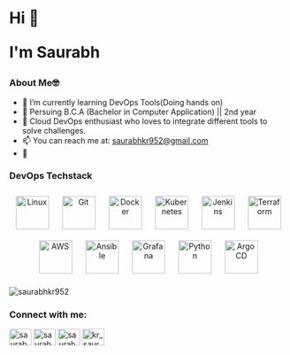 <h1 align="left">Hi 👋
 

I'm Saurabh</h1>
### About Me🤓

- 🌱 I’m currently learning DevOps Tools(Doing hands on)
- 🏫 Persuing B.C.A (Bachelor in Computer Application) || 2nd year
- 👯 Cloud DevOps enthusiast who loves to integrate different tools to solve challenges.
- 📫 You can reach me at: <a href="saurabhkr952@gmail.com">saurabhkr952@gmail.com</a>
- 💭 

### DevOps Techstack 

<div align="center"> 
<img style="margin: 10px" src="https://profilinator.rishav.dev/skills-assets/linux-original.svg" alt="Linux" height="60" />
<img style="margin: 10px" src="https://profilinator.rishav.dev/skills-assets/git-scm-icon.svg" alt="Git" height="60" />     
<img style="margin: 10px" src="https://profilinator.rishav.dev/skills-assets/docker-original-wordmark.svg" alt="Docker" height="60" />  
<img style="margin: 10px" src="https://profilinator.rishav.dev/skills-assets/kubernetes-icon.svg" alt="Kubernetes" height="60" /> 
<img style="margin: 10px" src="https://profilinator.rishav.dev/skills-assets/jenkins-icon.svg" alt="Jenkins" height="60" /> 
<img style="margin: 10px" src="https://profilinator.rishav.dev/skills-assets/terraformio-icon.svg" alt="Terraform" height="60" />  
<img style="margin: 10px" src="https://www.hava.io/hs-fs/hubfs/AWS_400x300_Trans.png?width=500&name=AWS_400x300_Trans.png" alt="AWS" height="60" />      
<img style="margin: 10px" src="https://profilinator.rishav.dev/skills-assets/ansible.png" alt="Ansible" height="60" />  
<img style="margin: 10px" src="https://profilinator.rishav.dev/skills-assets/grafana.png" alt="Grafana" height="60" />    
<img style="margin: 10px" src="https://profilinator.rishav.dev/skills-assets/python-original.svg" alt="Python" height="60" />  
<img style="margin: 10px" src="https://coralogix.com/wp-content/uploads/2021/06/Argo-CD-Version-Tags-1000X1000.png" alt="Argo CD" height="60" />
</div>


<p align="left"> <img src="https://komarev.com/ghpvc/?username=saurabhkr952&label=Profile%20views&color=0e75b6&style=flat" alt="saurabhkr952" /> </p>




<h3 align="left">Connect with me:</h3>
<p align="left">
<a href="https://twitter.com/saurabhkr952" target="blank"><img align="center" src="https://raw.githubusercontent.com/rahuldkjain/github-profile-readme-generator/master/src/images/icons/Social/twitter.svg" alt="saurabhkr952" height="30" width="40" /></a>
<a href="https://linkedin.com/in/saurabhkr952" target="blank"><img align="center" src="https://raw.githubusercontent.com/rahuldkjain/github-profile-readme-generator/master/src/images/icons/Social/linked-in-alt.svg" alt="saurabhkr952" height="30" width="40" /></a>
<a href="https://fb.com/saurabhkr952" target="blank"><img align="center" src="https://raw.githubusercontent.com/rahuldkjain/github-profile-readme-generator/master/src/images/icons/Social/facebook.svg" alt="saurabhkr952" height="30" width="40" /></a>
<a href="https://instagram.com/kr_saurabh_952" target="blank"><img align="center" src="https://raw.githubusercontent.com/rahuldkjain/github-profile-readme-generator/master/src/images/icons/Social/instagram.svg" alt="kr_saurabh_952" height="30" width="40" /></a>
</p>
